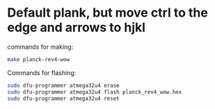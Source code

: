 # Default plank, but move ctrl to the edge and arrows to hjkl

commands for making:

```bash
make planck-rev4-wow
```

Commands for flashing:

```bash
sudo dfu-programmer atmega32u4 erase
sudo dfu-programmer atmega32u4 flash planck_rev4_wow.hex
sudo dfu-programmer atmega32u4 reset
```